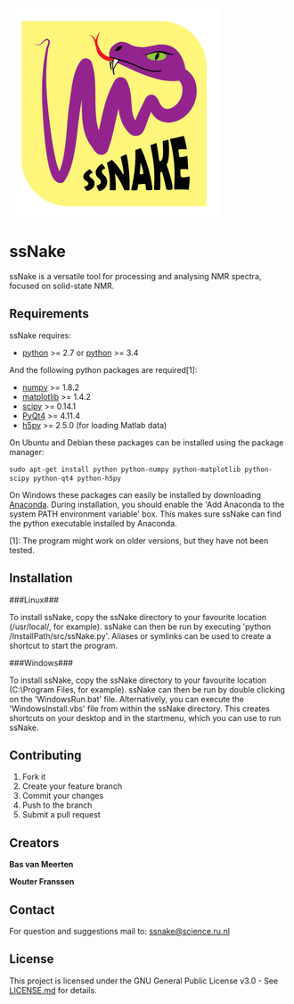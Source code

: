 ![Alt text](src/logo.gif?raw=true)

ssNake
======

ssNake is a versatile tool for processing and analysing NMR spectra, focused on solid-state NMR.

Requirements
------------

ssNake requires:
- [python](http://python.org/download/) >= 2.7 or [python](http://python.org/download/) >= 3.4

And the following python packages are required[1]:
- [numpy](http://sourceforge.net/projects/numpy/files/NumPy/) >= 1.8.2
- [matplotlib](http://matplotlib.org/) >= 1.4.2
- [scipy](http://sourceforge.net/projects/scipy/files/scipy/) >= 0.14.1
- [PyQt4](http://www.riverbankcomputing.com/software/pyqt/download) >= 4.11.4
- [h5py](http://www.h5py.org/) >= 2.5.0 (for loading Matlab data)

On Ubuntu and Debian these packages can be installed using the package manager:
```
sudo apt-get install python python-numpy python-matplotlib python-scipy python-qt4 python-h5py
```

On Windows these packages can easily be installed by downloading [Anaconda](http://continuum.io/downloads).
During installation, you should enable the 'Add Anaconda to the system PATH environment variable' box.
This makes sure ssNake can find the python executable installed by Anaconda.

[1]: The program might work on older versions, but they have not been tested.

Installation
------------

###Linux###

To install ssNake, copy the ssNake directory to your favourite location (/usr/local/, for example).
ssNake can then be run by executing 'python /InstallPath/src/ssNake.py'.
Aliases or symlinks can be used to create a shortcut to start the program.

###Windows###

To install ssNake, copy the ssNake directory to your favourite location (C:\Program Files\, for example).
ssNake can then be run by double clicking on the 'WindowsRun.bat' file.
Alternatively, you can execute the 'WindowsInstall.vbs' file from within the ssNake directory.
This creates shortcuts on your desktop and in the startmenu, which you can use to run ssNake.

Contributing
------------

1. Fork it
2. Create your feature branch
3. Commit your changes
4. Push to the branch
5. Submit a pull request

Creators
--------

**Bas van Meerten**

**Wouter Franssen**

Contact
-------
For question and suggestions mail to: ssnake@science.ru.nl

License
-------

This project is licensed under the GNU General Public License v3.0 - See [LICENSE.md](LICENSE.md) for details.
